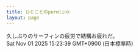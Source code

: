```yaml
---
title: ひとことのpermlink
layout: page
---
```

<div class="box" dt="1761978219502">
  久しぶりのサーフィンの疲労で結構お疲れだ。
  <div class="content is-small">Sat Nov 01 2025 15:23:39 GMT+0900 (日本標準時)</div>
</div>